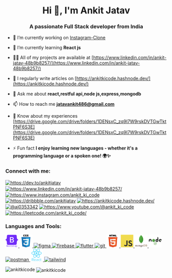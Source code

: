 
<h1 align="center">Hi 👋, I'm Ankit Jatav</h1>
<h3 align="center">A passionate Full Stack developer from India</h3>

- 🔭 I’m currently working on [Instagram-Clone](https://github.com/ankitkicode/Instagram-with-Story-Feature)

- 🌱 I’m currently learning **React js**

- 👨‍💻 All of my projects are available at [https://www.linkedin.com/in/ankit-jatav-48b9b8257/](https://www.linkedin.com/in/ankit-jatav-48b9b8257/)

- 📝 I regularly write articles on [https://ankitkicode.hashnode.dev/](https://ankitkicode.hashnode.dev/)

- 💬 Ask me about **react,restful api,node js,express,mongodb**

- 📫 How to reach me **jatavankit486@gmail.com**

- 📄 Know about my experiences [https://drive.google.com/drive/folders/1DENsxC_zq9I7W9rskDVTGwTktPNF6S3E](https://drive.google.com/drive/folders/1DENsxC_zq9I7W9rskDVTGwTktPNF6S3E)

- ⚡ Fun fact **I enjoy learning new languages - whether it's a programming language or a spoken one! 🌍✨**

<h3 align="left">Connect with me:</h3>
<p align="left">
<a href="https://dev.to/https://dev.to/ankitjatav" target="blank"><img align="center" src="https://raw.githubusercontent.com/rahuldkjain/github-profile-readme-generator/master/src/images/icons/Social/devto.svg" alt="https://dev.to/ankitjatav" height="30" width="40" /></a>
<a href="https://linkedin.com/in/https://www.linkedin.com/in/ankit-jatav-48b9b8257/" target="blank"><img align="center" src="https://raw.githubusercontent.com/rahuldkjain/github-profile-readme-generator/master/src/images/icons/Social/linked-in-alt.svg" alt="https://www.linkedin.com/in/ankit-jatav-48b9b8257/" height="30" width="40" /></a>
<a href="https://instagram.com/https://www.instagram.com/ankit_ki_code" target="blank"><img align="center" src="https://raw.githubusercontent.com/rahuldkjain/github-profile-readme-generator/master/src/images/icons/Social/instagram.svg" alt="https://www.instagram.com/ankit_ki_code" height="30" width="40" /></a>
<a href="https://dribbble.com/https://dribbble.com/ankitjatav" target="blank"><img align="center" src="https://raw.githubusercontent.com/rahuldkjain/github-profile-readme-generator/master/src/images/icons/Social/dribbble.svg" alt="https://dribbble.com/ankitjatav" height="30" width="40" /></a>
<a href="https://ankitkicode.hashnode.dev/" target="blank"><img align="center" src="https://raw.githubusercontent.com/rahuldkjain/github-profile-readme-generator/master/src/images/icons/Social/hashnode.svg" alt="https://ankitkicode.hashnode.dev/" height="30" width="40" /></a>
<a href="https://medium.com/@aj0353342" target="blank"><img align="center" src="https://raw.githubusercontent.com/rahuldkjain/github-profile-readme-generator/master/src/images/icons/Social/medium.svg" alt="@aj0353342" height="30" width="40" /></a>
<a href="https://www.youtube.com/c/https://www.youtube.com/@ankit_ki_code" target="blank"><img align="center" src="https://raw.githubusercontent.com/rahuldkjain/github-profile-readme-generator/master/src/images/icons/Social/youtube.svg" alt="https://www.youtube.com/@ankit_ki_code" height="30" width="40" /></a>
<a href="https://www.leetcode.com/https://leetcode.com/ankit_ki_code/" target="blank"><img align="center" src="https://raw.githubusercontent.com/rahuldkjain/github-profile-readme-generator/master/src/images/icons/Social/leet-code.svg" alt="https://leetcode.com/ankit_ki_code/" height="30" width="40" /></a>
</p>

<h3 align="left">Languages and Tools:</h3>
<p align="left"> <a href="https://getbootstrap.com" target="_blank" rel="noreferrer"> <img src="https://raw.githubusercontent.com/devicons/devicon/master/icons/bootstrap/bootstrap-plain-wordmark.svg" alt="bootstrap" width="40" height="40"/> </a> <a href="https://www.w3schools.com/css/" target="_blank" rel="noreferrer"> <img src="https://raw.githubusercontent.com/devicons/devicon/master/icons/css3/css3-original-wordmark.svg" alt="css3" width="40" height="40"/> </a> <a href="https://www.figma.com/" target="_blank" rel="noreferrer"> <img src="https://www.vectorlogo.zone/logos/figma/figma-icon.svg" alt="figma" width="40" height="40"/> </a> <a href="https://firebase.google.com/" target="_blank" rel="noreferrer"> <img src="https://www.vectorlogo.zone/logos/firebase/firebase-icon.svg" alt="firebase" width="40" height="40"/> </a> <a href="https://flutter.dev" target="_blank" rel="noreferrer"> <img src="https://www.vectorlogo.zone/logos/flutterio/flutterio-icon.svg" alt="flutter" width="40" height="40"/> </a> <a href="https://git-scm.com/" target="_blank" rel="noreferrer"> <img src="https://www.vectorlogo.zone/logos/git-scm/git-scm-icon.svg" alt="git" width="40" height="40"/> </a>  <a href="https://www.w3.org/html/" target="_blank" rel="noreferrer"> <img src="https://raw.githubusercontent.com/devicons/devicon/master/icons/html5/html5-original-wordmark.svg" alt="html5" width="40" height="40"/> </a> <a href="https://developer.mozilla.org/en-US/docs/Web/JavaScript" target="_blank" rel="noreferrer"> <img src="https://raw.githubusercontent.com/devicons/devicon/master/icons/javascript/javascript-original.svg" alt="javascript" width="40" height="40"/> </a> <a href="https://www.mongodb.com/" target="_blank" rel="noreferrer"> <img src="https://raw.githubusercontent.com/devicons/devicon/master/icons/mongodb/mongodb-original-wordmark.svg" alt="mongodb" width="40" height="40"/> </a>  <a href="https://nodejs.org" target="_blank" rel="noreferrer"> <img src="https://raw.githubusercontent.com/devicons/devicon/master/icons/nodejs/nodejs-original-wordmark.svg" alt="nodejs" width="40" height="40"/> </a> <a href="https://postman.com" target="_blank" rel="noreferrer"> <img src="https://www.vectorlogo.zone/logos/getpostman/getpostman-icon.svg" alt="postman" width="40" height="40"/> </a> <a href="https://reactjs.org/" target="_blank" rel="noreferrer"> <img src="https://raw.githubusercontent.com/devicons/devicon/master/icons/react/react-original-wordmark.svg" alt="react" width="40" height="40"/> </a> <a href="https://tailwindcss.com/" target="_blank" rel="noreferrer"> <img src="https://www.vectorlogo.zone/logos/tailwindcss/tailwindcss-icon.svg" alt="tailwind" width="40" height="40"/> </a> </p>

<p><img align="left" src="https://github-readme-stats.vercel.app/api/top-langs?username=ankitkicode&show_icons=true&locale=en&layout=compact" alt="ankitkicode" /></p>

<p>&nbsp;<img align="center" src="https://github-readme-stats.vercel.app/api?username=ankitkicode&show_icons=true&locale=en" alt="ankitkicode" /></p>
